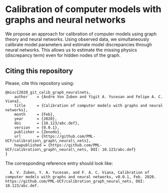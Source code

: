 # Calibration of computer models with graphs and neural networks

We propose an approach for calibration of computer models using graph theory and neural networks.
Using observed data, we simultaneously calibrate model parameters and estimate model discrepancies through neural networks.
This allows us to estimate the missing physics (discrepancy term) even for hidden nodes of the graph.

## Citing this repository

Please, cite this repository using: 

    @misc{2020_git_calib_graph_neuralnets,
        author    = {Andre Von Zuben and Yigit A. Yucesan and Felipe A. C. Viana},
        title     = {Calibration of computer models with graphs and neural networks},
        month     = {Feb},
        year      = {2020},
        doi       = {10.123/abc.def},
        version   = {0.0.1},
        publisher = {Zenodo},
        url       = {https://github.com/PML-UCF/calibration\_graph\_neural\_nets},
        howpublished = {https://github.com/PML-UCF/calibration\_graph\_neural\_nets, DOI: 10.123/abc.def}
    }

The corresponding reference entry should look like:

      A. V. Zuben, Y. A. Yucesan, and F. A. C. Viana, Calibration of computer models with graphs and neural networks, v0.0.1, Feb. 2020. https://github.com/PML-UCF/calibration_graph_neural_nets, DOI: 10.123/abc.def.
